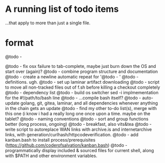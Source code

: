 # A running list of todo items
...that apply to more than just a single file.

# format
@todo - <entry>


@todo - fix osx failure to tab-complete, maybe just burn down the OS and start over (again)?
@todo - combine program structure and documentation
@todo - create a newline automatic repeat for '@todo - '
@todo - definitions. ugh.
@todo - set up laminar artifact downloading
@todo - script to move all non-tracked files out of f.sh before killing a checkout completely
@todo - dependency list
@todo - build os switcher sed -i implmementation for the #!/path/to/bash line
@todo - ...compile bash itself?
@todo - auto-update golang, git, gitea, laminar, and all dependencies whenever anything in the chain gets an update
@todo - find my other to-do list(s), merge with this one (i know i had a really long one once upon a time. maybe on the tablet?
@todo - naming conventions
@todo - sort and group functions better (long process, ongoing)
@todo - breakfast, also vits&tea
@todo - write script to autoreplace WAN links with archive.is and internetarchive links, with generation/curlhash/httpcodeverification.
@todo - add kanban.bash to install process/prerequisites (https://github.com/coderofsalvation/kanban.bash)
@todo - programmatically display included & sourced files for current shell, along with $PATH and other environment variables.
